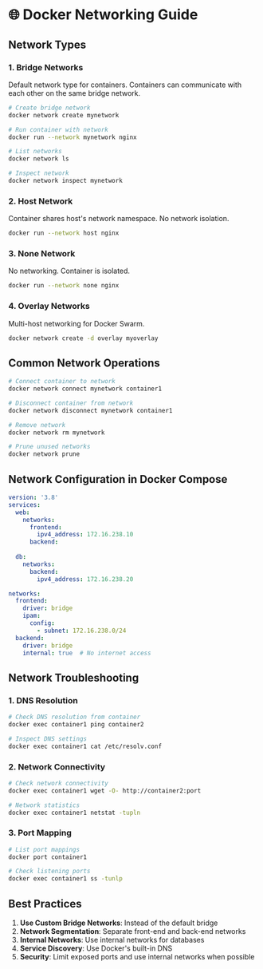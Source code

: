 # 🌐 Docker Networking Guide

## Network Types

### 1. Bridge Networks
Default network type for containers. Containers can communicate with each other on the same bridge network.

```bash
# Create bridge network
docker network create mynetwork

# Run container with network
docker run --network mynetwork nginx

# List networks
docker network ls

# Inspect network
docker network inspect mynetwork
```

### 2. Host Network
Container shares host's network namespace. No network isolation.

```bash
docker run --network host nginx
```

### 3. None Network
No networking. Container is isolated.

```bash
docker run --network none nginx
```

### 4. Overlay Networks
Multi-host networking for Docker Swarm.

```bash
docker network create -d overlay myoverlay
```

## Common Network Operations

```bash
# Connect container to network
docker network connect mynetwork container1

# Disconnect container from network
docker network disconnect mynetwork container1

# Remove network
docker network rm mynetwork

# Prune unused networks
docker network prune
```

## Network Configuration in Docker Compose

```yaml
version: '3.8'
services:
  web:
    networks:
      frontend:
        ipv4_address: 172.16.238.10
      backend:
  
  db:
    networks:
      backend:
        ipv4_address: 172.16.238.20

networks:
  frontend:
    driver: bridge
    ipam:
      config:
        - subnet: 172.16.238.0/24
  backend:
    driver: bridge
    internal: true  # No internet access
```

## Network Troubleshooting

### 1. DNS Resolution
```bash
# Check DNS resolution from container
docker exec container1 ping container2

# Inspect DNS settings
docker exec container1 cat /etc/resolv.conf
```

### 2. Network Connectivity
```bash
# Check network connectivity
docker exec container1 wget -O- http://container2:port

# Network statistics
docker exec container1 netstat -tupln
```

### 3. Port Mapping
```bash
# List port mappings
docker port container1

# Check listening ports
docker exec container1 ss -tunlp
```

## Best Practices

1. **Use Custom Bridge Networks**: Instead of the default bridge
2. **Network Segmentation**: Separate front-end and back-end networks
3. **Internal Networks**: Use internal networks for databases
4. **Service Discovery**: Use Docker's built-in DNS
5. **Security**: Limit exposed ports and use internal networks when possible
